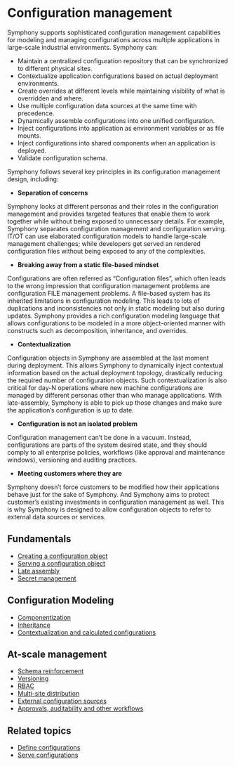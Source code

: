 # Configuration management

Symphony supports sophisticated configuration management capabilities for modeling and managing configurations across multiple applications in large-scale industrial environments. Symphony can:

* Maintain a centralized configuration repository that can be synchronized to different physical sites.
* Contextualize application configurations based on actual deployment environments.
* Create overrides at different levels while maintaining visibility of what is overridden and where.
* Use multiple configuration data sources at the same time with precedence.
* Dynamically assemble configurations into one unified configuration.
* Inject configurations into application as environment variables or as file mounts.
* Inject configurations into shared components when an application is deployed.
* Validate configuration schema.

Symphony follows several key principles in its configuration management design, including:

* **Separation of concerns**	

 Symphony looks at different personas and their roles in the configuration management and provides targeted features that enable them to work together while without being exposed to unnecessary details. For example, Symphony separates configuration management and configuration serving. IT/OT can use elaborated configuration models to handle large-scale management challenges; while developers get served an rendered configuration files without being exposed to any of the complexities. 

* **Breaking away from a static file-based mindset**

Configurations are often referred as “Configuration files”, which often leads to the wrong impression that configuration management problems are configuration FILE management problems. A file-based system has its inherited limitations in configuration modeling. This leads to lots of duplications and inconsistencies not only in static modeling but also during updates. Symphony provides a rich configuration modeling language that allows configurations to be modeled in a more object-oriented manner with constructs such as decomposition, inheritance, and overrides. 

* **Contextualization** 

Configuration objects in Symphony are assembled at the last moment during deployment. This allows Symphony to dynamically inject contextual information based on the actual deployment topology, drastically reducing the required number of configuration objects. Such contextualization is also critical for day-N operations where new machine configurations are managed by different personas other than who manage applications. With late-assembly, Symphony is able to pick up those changes and make sure the application’s configuration is up to date. 

* **Configuration is not an isolated problem**

Configuration management can’t be done in a vacuum. Instead, configurations are parts of the system desired state, and they should comply to all enterprise policies, workflows (like approval and maintenance windows), versioning and auditing practices. 

* **Meeting customers where they are**

Symphony doesn’t force customers to be modified how their applications behave just for the sake of Symphony. And Symphony aims to protect customer’s existing investments in configuration management as well. This is why Symphony is designed to allow configuration objects to refer to external data sources or services. 

## Fundamentals
 
* [Creating a configuration object](./define-configurations.md)
* [Serving a configuration object](./serve-configurations.md)
* [Late assembly](./late-assembly.md)
* [Secret management](./secret-management.md)

## Configuration Modeling
* [Componentization](./componentization.md)
* [Inheritance](./inheritance.md)
* [Contextualization and calculated configurations](./contextualization.md)

## At-scale management
* [Schema reinforcement](./schema-reinforcement.md)
* [Versioning](./versioning.md)
* [RBAC](./rbac.md)
* [Multi-site distribution](./multi-site-distribution.md)
* [External configuration sources](./external-sources.md)
* [Approvals, auditability and other workflows](./approval-and-workflows.md)

## Related topics

* [Define configurations](./define-configurations.md)
* [Serve configurations](./serve-configurations.md)

